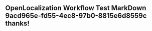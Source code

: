 <properties
ms.topic="hero-topic"
ms.test1="hero-topic"
ms.test2="test"/>

## OpenLocalization Workflow Test MarkDown 9acd965e-fd55-4ec8-97b0-8815e6d8559c thanks!
